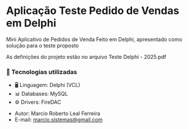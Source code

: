 # Aplicação Teste Pedido de Vendas em Delphi

Mini Aplicativo de Pedidos de Venda Feito em Delphi, apresentado como solução para o teste proposto

As definições do projeto estão no arquivo Teste Delphi - 2025.pdf

### 🔗 Tecnologias utilizadas

- 🖥️ Linguagem: Delphi (VCL)
- 📊 Databases: MySQL
- ⚙️ Drivers: FireDAC
  
* Autor: Marcio Roberto Leal Ferreira
* E-mail: marcio.sistemas@gmail.com
